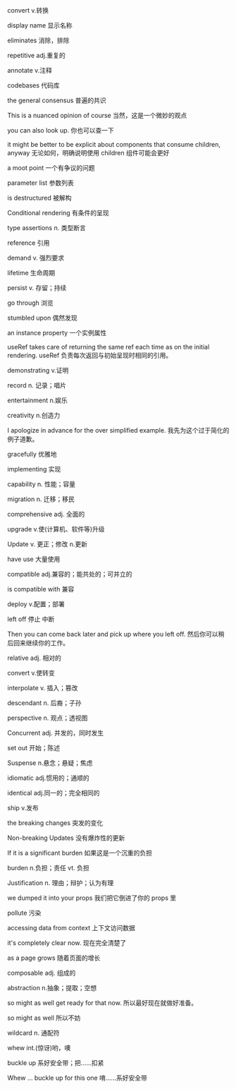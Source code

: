 convert v.转换

display name 显示名称

eliminates 消除，排除

repetitive adj.重复的

annotate v.注释

codebases 代码库

the general consensus 普遍的共识

This is a nuanced opinion of course 当然，这是一个微妙的观点

you can also look up. 你也可以查一下

it might be better to be explicit about components that consume children, anyway 无论如何，明确说明使用 children 组件可能会更好

a moot point 一个有争议的问题

parameter list 参数列表

is destructured 被解构

Conditional rendering 有条件的呈现

type assertions n. 类型断言

reference 引用

demand v. 强烈要求

lifetime 生命周期

persist v. 存留；持续

go through 浏览

stumbled upon 偶然发现

an instance property 一个实例属性

useRef takes care of returning the same ref each time as on the initial rendering. useRef 负责每次返回与初始呈现时相同的引用。

demonstrating v.证明

record n. 记录；唱片

entertainment n.娱乐

creativity n.创造力

I apologize in advance for the over simplified example. 我先为这个过于简化的例子道歉。

gracefully 优雅地

implementing 实现

capability n. 性能；容量

migration n. 迁移；移民

comprehensive adj. 全面的

upgrade v.使(计算机、软件等)升级

Update v. 更正；修改 n.更新

have use 大量使用

compatible adj.兼容的；能共处的；可并立的

is compatible with 兼容

deploy v.配置；部署

left off 停止 中断

Then you can come back later and pick up where you left off. 然后你可以稍后回来继续你的工作。

relative adj. 相对的

convert v.使转变

interpolate v. 插入；篡改

descendant n. 后裔；子孙

perspective n. 观点；透视图

Concurrent adj. 并发的，同时发生

set out 开始；陈述

Suspense n.悬念；悬疑；焦虑

idiomatic adj.惯用的；通顺的

identical adj.同一的；完全相同的

ship v.发布

the breaking changes 突发的变化

Non-breaking Updates 没有爆炸性的更新

If it is a significant burden 如果这是一个沉重的负担

burden n.负担；责任 vt. 负担

Justification n. 理由；辩护；认为有理

we dumped it into your props 我们把它倒进了你的 props 里

pollute 污染

accessing data from context 上下文访问数据

it's completely clear now. 现在完全清楚了

as a page grows 随着页面的增长

composable adj. 组成的

abstraction n.抽象；提取；空想

so might as well get ready for that now. 所以最好现在就做好准备。

so might as well 所以不妨

wildcard n. 通配符

whew int.(惊讶)哟，噢

buckle up 系好安全带；把……扣紧

Whew ... buckle up for this one 唷……系好安全带
